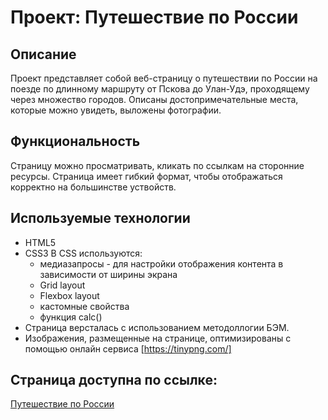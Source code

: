 # Проект: Путешествие по России

## Описание

Проект представляет собой веб-страницу о путешествии по России на поезде
по длинному маршруту от Пскова до Улан-Удэ, проходящему через множество городов.
Описаны достопримечательные места, которые можно увидеть, выложены фотографии.


## Функциональность

Страницу можно просматривать, кликать по ссылкам на сторонние ресурсы.
Страница имеет гибкий формат, чтобы отображаться корректно на большинстве уствойств.


## Используемые технологии

* HTML5
* CSS3
  В CSS используются:
  * медиазапросы - для настройки отображения контента в зависимости от ширины экрана
  * Grid layout
  * Flexbox layout
  * кастомные свойства
  * функция calc()
* Страница версталась с использованием методоллогии БЭМ.
* Изображения, размещенные на странице, оптимизированы с помощью онлайн сервиса [https://tinypng.com/]


## Страница доступна по ссылке:

[Путешествие по России]()

